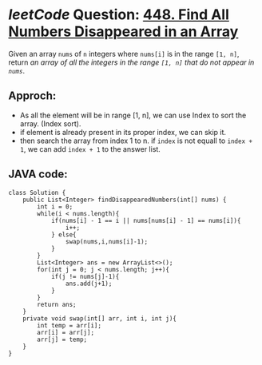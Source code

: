 # _leetCode_ Question: [448. Find All Numbers Disappeared in an Array](https://leetcode.com/problems/find-all-numbers-disappeared-in-an-array/)

Given an array `nums` of `n` integers where `nums[i]` is in the range `[1, n]`, return _an array of all the integers in the range `[1, n]` that do not appear in `nums`_.

## Approch:

- As all the element will be in range [1, n], we can use Index to sort the array. (Index sort).
- if element is already present in its proper index, we can skip it.
- then search the array from index 1 to n. if `index` is not equall to `index + 1`, we can add `index + 1` to the answer list.

## JAVA code:

```
class Solution {
    public List<Integer> findDisappearedNumbers(int[] nums) {
        int i = 0;
        while(i < nums.length){
            if(nums[i] - 1 == i || nums[nums[i] - 1] == nums[i]){
                i++;
            } else{
                swap(nums,i,nums[i]-1);
            }
        }
        List<Integer> ans = new ArrayList<>();
        for(int j = 0; j < nums.length; j++){
            if(j != nums[j]-1){
                ans.add(j+1);
            }
        }
        return ans;
    }
    private void swap(int[] arr, int i, int j){
        int temp = arr[i];
        arr[i] = arr[j];
        arr[j] = temp;
    }
}
```
